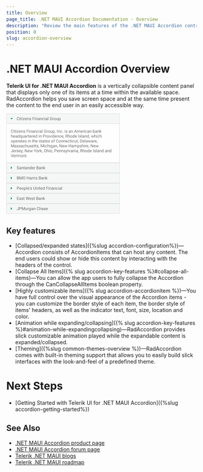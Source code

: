 ```yaml
---
title: Overview
page_title: .NET MAUI Accordion Documentation - Overview
description: "Review the main features of the .NET MAUI Accordion control."
position: 0
slug: accordion-overview
---
```


# .NET MAUI Accordion Overview

**Telerik UI for .NET MAUI Accordion** is a vertically collapsible content panel that displays only one of its items at a time within the available space. RadAccordion helps you save screen space and at the same time present the content to the end user in an easily accessible way.

![Accordion Overview](images/accordion_overview.png)

## Key features

* [Collapsed/expanded states]({%slug accordion-configuration%})&mdash;Accordion consists of AccordionItems that can host any content. The end users could show or hide this content by interacting with the headers of the control.
* [Collapse All Items]({% slug accordion-key-features %}#collapse-all-items)&mdash;You can allow the app users to fully collapse the Accordion through the CanCollapseAllItems boolean property.
* [Highly customizable items]({% slug accordion-accordionitem %})&mdash;You have full control over the visual appearance of the Accordion items - you can customize the border style of each item, the border style of items' headers, as well as the indicator text, font, size, location and color.
* [Animation while expanding/collapsing]({% slug accordion-key-features %}#animation-while-expandingcollapsing)&mdash;RadAccordion provides slick customizable animation played while the expandable content is expanded/collapsed.
* [Theming]({%slug common-themes-overview %})&mdash;RadAccordion comes with built-in theming support that allows you to easily build slick interfaces with the look-and-feel of a predefined theme.

# Next Steps

- [Getting Started with Telerik UI for .NET MAUI Accordion]({%slug accordion-getting-started%})

## See Also

- [.NET MAUI Accordion product page](https://www.telerik.com/maui-ui/accordion)
- [.NET MAUI Accordion forum page](https://www.telerik.com/forums/maui?tagId=1978)
- [Telerik .NET MAUI blogs](https://www.telerik.com/blogs/mobile-net-maui)
- [Telerik .NET MAUI roadmap](https://www.telerik.com/support/whats-new/maui-ui/roadmap)